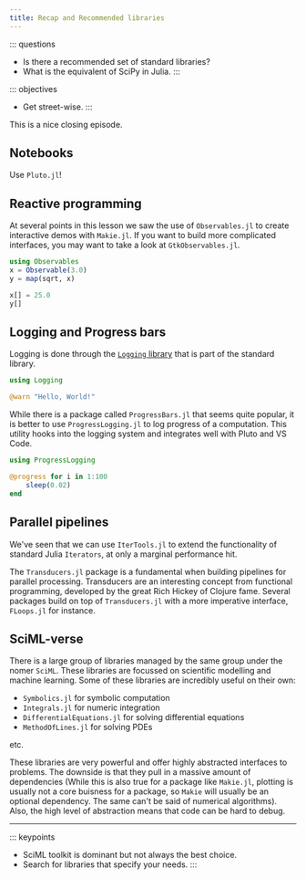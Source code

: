 ```yaml
---
title: Recap and Recommended libraries
---
```


::: questions
- Is there a recommended set of standard libraries?
- What is the equivalent of SciPy in Julia.
:::

::: objectives
- Get street-wise.
:::

This is a nice closing episode.

## Notebooks

Use `Pluto.jl`!

## Reactive programming

At several points in this lesson we saw the use of `Observables.jl` to create interactive demos with `Makie.jl`. If you want to build more complicated interfaces, you may want to take a look at `GtkObservables.jl`.

```julia
using Observables
x = Observable(3.0)
y = map(sqrt, x)

x[] = 25.0
y[]
```

## Logging and Progress bars

Logging is done through the [`Logging` library](https://docs.julialang.org/en/v1/stdlib/Logging/) that is part of the standard library.

```julia
using Logging

@warn "Hello, World!"
```

While there is a package called `ProgressBars.jl` that seems quite popular, it is better to use `ProgressLogging.jl` to log progress of a computation. This utility hooks into the logging system and integrates well with Pluto and VS Code.

```julia
using ProgressLogging

@progress for i in 1:100
    sleep(0.02)
end
```

## Parallel pipelines

We've seen that we can use `IterTools.jl` to extend the functionality of standard Julia `Iterators`, at only a marginal performance hit.

The `Transducers.jl` package is a fundamental when building pipelines for parallel processing. Transducers are an interesting concept from functional programming, developed by the great Rich Hickey of Clojure fame. Several packages build on top of `Transducers.jl` with a more imperative interface, `FLoops.jl` for instance.

## SciML-verse

There is a large group of libraries managed by the same group under the nomer `SciML`. These libraries are focussed on scientific modelling and machine learning. Some of these libraries are incredibly useful on their own:

- `Symbolics.jl` for symbolic computation
- `Integrals.jl` for numeric integration
- `DifferentialEquations.jl` for solving differential equations
- `MethodOfLines.jl` for solving PDEs

etc.

These libraries are very powerful and offer highly abstracted interfaces to problems. The downside is that they pull in a massive amount of dependencies
(While this is also true for a package like `Makie.jl`, plotting is usually not a core buisness for a package, so `Makie` will usually be an optional dependency. The same can't be said of numerical algorithms). Also, the high level of abstraction means that code can be hard to debug.

---

::: keypoints
- SciML toolkit is dominant but not always the best choice.
- Search for libraries that specify your needs.
:::


